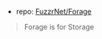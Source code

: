 
- repo: [FuzzrNet/Forage][repo]

[repo]: https://github.com/FuzzrNet/Forage.git

> Forage is for Storage

